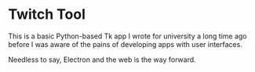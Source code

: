 # Twitch Tool

This is a basic Python-based Tk app I wrote for university a long time ago before I was aware of the pains of developing apps with user interfaces.

Needless to say, Electron and the web is the way forward.
